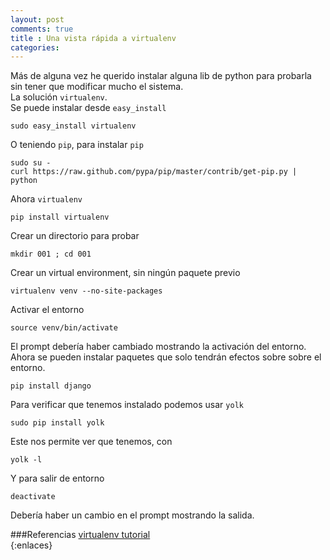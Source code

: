 ```yaml
---
layout: post
comments: true
title : Una vista rápida a virtualenv
categories:
---
```

Más de alguna vez he querido instalar alguna lib de python para probarla sin tener que modificar mucho el sistema.  
La solución `virtualenv`.  
Se puede instalar desde `easy_install`

	sudo easy_install virtualenv

O teniendo `pip`, para instalar `pip`

	sudo su -
	curl https://raw.github.com/pypa/pip/master/contrib/get-pip.py | python

Ahora `virtualenv`

	pip install virtualenv

Crear un directorio para probar

	mkdir 001 ; cd 001

Crear un virtual environment, sin ningún paquete previo

	virtualenv venv --no-site-packages

Activar el entorno

	source venv/bin/activate

El prompt debería haber cambiado mostrando la activación del entorno.  
Ahora se pueden instalar paquetes que solo tendrán efectos sobre sobre el entorno.

	pip install django

Para verificar que tenemos instalado podemos usar `yolk`

	sudo pip install yolk

Este nos permite ver que tenemos, con

	yolk -l

Y para salir de entorno

	deactivate

Debería haber un cambio en el prompt mostrando la salida.

###Referencias
[virtualenv tutorial](http://simononsoftware.com/virtualenv-tutorial/)  
{:enlaces}
